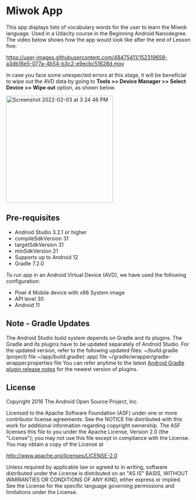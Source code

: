 Miwok App
===================================

This app displays lists of vocabulary words for the user to learn the Miwok language.
Used in a Udacity course in the Beginning Android Nanodegree. The video below shows how the app would look like after the end of Lesson five:

https://user-images.githubusercontent.com/48475411/152319658-a3db16e5-077a-4b54-b3c2-e9ecbc51628d.mov


In case you face some unexpected errors at this stage, it will be beneficial to wipe out the AVD data by going to **Tools >> Device Manager >> Select Device >> Wipe out** option, as shown below. 

<img width="290" alt="Screenshot 2022-02-03 at 3 24 46 PM" src="https://user-images.githubusercontent.com/48475411/152320019-384cb7a3-dbca-4410-902b-8efb5865cdd7.png">


Pre-requisites
--------------

- Android Studio 3.2.1 or higher
- compileSdkVersion 31
- targetSdkVersion 31
- minSdkVersion 21
- Supports up to Android 12
- Gradle 7.2.0

To run app in an Android Virtual Device (AVD), we have used the following configuration:
- Pixel 4 Mobile device with x86 System image
- API level 30
- Android 11

Note - Gradle Updates
---------------

The Android Studio build system depends on Gradle and its plugins. The Gradle and its plugins have to be updated separately of Android Studio.
For the updated version, refer to the following updated files:
~/build.gradle (project) file
~/app/build.gradle(: app) file
~/gradle/wrapper/gradle-wrapper.properties file
You can refer anytime to the latest [Android Gradle plugin release notes](https://developer.android.com/studio/releases/gradle-plugin) for the newest version of plugins.



License
-------

Copyright 2016 The Android Open Source Project, Inc.

Licensed to the Apache Software Foundation (ASF) under one or more contributor
license agreements.  See the NOTICE file distributed with this work for
additional information regarding copyright ownership.  The ASF licenses this
file to you under the Apache License, Version 2.0 (the "License"); you may not
use this file except in compliance with the License.  You may obtain a copy of
the License at

http://www.apache.org/licenses/LICENSE-2.0

Unless required by applicable law or agreed to in writing, software
distributed under the License is distributed on an "AS IS" BASIS, WITHOUT
WARRANTIES OR CONDITIONS OF ANY KIND, either express or implied.  See the
License for the specific language governing permissions and limitations under
the License.
